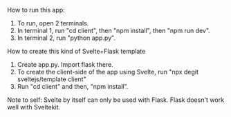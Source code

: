 How to run this app:
1) To run, open 2 terminals.
2) In terminal 1, run "cd client", then "npm install", then "npm run dev".
3) In terminal 2, run "python app.py".

How to create this kind of Svelte+Flask template
1) Create app.py. Import flask there.
2) To create the client-side of the app using Svelte, run "npx degit sveltejs/template client"
3) Run "cd client" and then, "npm install".

Note to self: Svelte by itself can only be used with Flask. Flask doesn't work well with Sveltekit.
